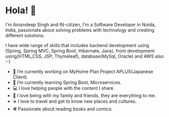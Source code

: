 # Hola! 👋

I'm Amandeep Singh and IN-citizen, I'm a Software Developer in Noida, India,
passionate about solving problems with technology and creating different solutions.

I have wide range of skills that includes backend development using (Spring, Spring MVC, Spring Boot, Hibernate, Java), front development using(HTML,CSS, JSP, Thymeleaf), 
database(MySql, Oracle) and AWS also :-)




- 🔭 I’m currently working on MyHome Plan Project APLUS(Japanese Client).
- 🌱 I’m currently learning Spring Boot, Microservices.
- 💻 I love helping people with the content I share.
- 🏡 I love being with my family and friends, they are everything to me.
- ✈️ I love to travel and get to know new places and cultures.
- ⚽ Passionate about reading books and comics.


